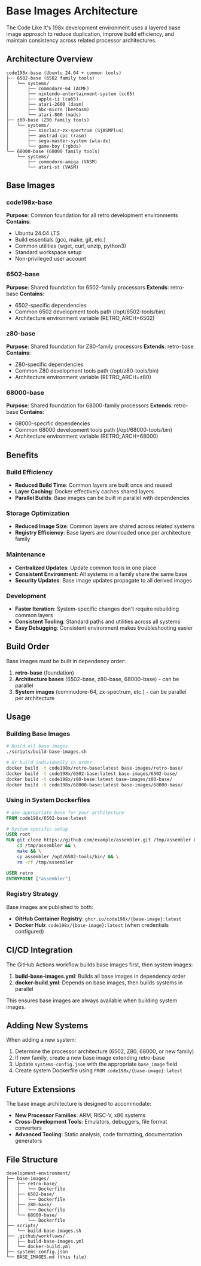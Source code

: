 # Base Images Architecture

The Code Like It's 198x development environment uses a layered base image approach to reduce duplication, improve build efficiency, and maintain consistency across related processor architectures.

## Architecture Overview

```
code198x-base (Ubuntu 24.04 + common tools)
├── 6502-base (6502 family tools)
│   └── systems/
│       ├── commodore-64 (ACME)
│       ├── nintendo-entertainment-system (cc65)
│       ├── apple-ii (ca65)
│       ├── atari-2600 (dasm)
│       ├── bbc-micro (beebasm)
│       └── atari-800 (mads)
├── z80-base (Z80 family tools)
│   └── systems/
│       ├── sinclair-zx-spectrum (SjASMPlus)
│       ├── amstrad-cpc (rasm)
│       ├── sega-master-system (wla-dx)
│       └── game-boy (rgbds)
└── 68000-base (68000 family tools)
    └── systems/
        ├── commodore-amiga (VASM)
        └── atari-st (VASM)
```

## Base Images

### code198x-base
**Purpose**: Common foundation for all retro development environments
**Contains**:
- Ubuntu 24.04 LTS
- Build essentials (gcc, make, git, etc.)
- Common utilities (wget, curl, unzip, python3)
- Standard workspace setup
- Non-privileged user account

### 6502-base
**Purpose**: Shared foundation for 6502-family processors
**Extends**: retro-base
**Contains**:
- 6502-specific dependencies
- Common 6502 development tools path (/opt/6502-tools/bin)
- Architecture environment variable (RETRO_ARCH=6502)

### z80-base
**Purpose**: Shared foundation for Z80-family processors
**Extends**: retro-base
**Contains**:
- Z80-specific dependencies
- Common Z80 development tools path (/opt/z80-tools/bin)
- Architecture environment variable (RETRO_ARCH=z80)

### 68000-base
**Purpose**: Shared foundation for 68000-family processors
**Extends**: retro-base
**Contains**:
- 68000-specific dependencies
- Common 68000 development tools path (/opt/68000-tools/bin)
- Architecture environment variable (RETRO_ARCH=68000)

## Benefits

### Build Efficiency
- **Reduced Build Time**: Common layers are built once and reused
- **Layer Caching**: Docker effectively caches shared layers
- **Parallel Builds**: Base images can be built in parallel with dependencies

### Storage Optimization
- **Reduced Image Size**: Common layers are shared across related systems
- **Registry Efficiency**: Base layers are downloaded once per architecture family

### Maintenance
- **Centralized Updates**: Update common tools in one place
- **Consistent Environment**: All systems in a family share the same base
- **Security Updates**: Base image updates propagate to all derived images

### Development
- **Faster Iteration**: System-specific changes don't require rebuilding common layers
- **Consistent Tooling**: Standard paths and utilities across all systems
- **Easy Debugging**: Consistent environment makes troubleshooting easier

## Build Order

Base images must be built in dependency order:

1. **retro-base** (foundation)
2. **Architecture bases** (6502-base, z80-base, 68000-base) - can be parallel
3. **System images** (commodore-64, zx-spectrum, etc.) - can be parallel per architecture

## Usage

### Building Base Images
```bash
# Build all base images
./scripts/build-base-images.sh

# Or build individually in order
docker build -t code198x/retro-base:latest base-images/retro-base/
docker build -t code198x/6502-base:latest base-images/6502-base/
docker build -t code198x/z80-base:latest base-images/z80-base/
docker build -t code198x/68000-base:latest base-images/68000-base/
```

### Using in System Dockerfiles
```dockerfile
# Use appropriate base for your architecture
FROM code198x/6502-base:latest

# System-specific setup
USER root
RUN git clone https://github.com/example/assembler.git /tmp/assembler && \
    cd /tmp/assembler && \
    make && \
    cp assembler /opt/6502-tools/bin/ && \
    rm -rf /tmp/assembler

USER retro
ENTRYPOINT ["assembler"]
```

### Registry Strategy
Base images are published to both:
- **GitHub Container Registry**: `ghcr.io/code198x/{base-image}:latest`
- **Docker Hub**: `code198x/{base-image}:latest` (when credentials configured)

## CI/CD Integration

The GitHub Actions workflow builds base images first, then system images:

1. **build-base-images.yml**: Builds all base images in dependency order
2. **docker-build.yml**: Depends on base images, then builds systems in parallel

This ensures base images are always available when building system images.

## Adding New Systems

When adding a new system:

1. Determine the processor architecture (6502, Z80, 68000, or new family)
2. If new family, create a new base image extending retro-base
3. Update `systems-config.json` with the appropriate `base_image` field
4. Create system Dockerfile using `FROM code198x/{base-image}:latest`

## Future Extensions

The base image architecture is designed to accommodate:
- **New Processor Families**: ARM, RISC-V, x86 systems
- **Cross-Development Tools**: Emulators, debuggers, file format converters
- **Advanced Tooling**: Static analysis, code formatting, documentation generators

## File Structure

```
development-environment/
├── base-images/
│   ├── retro-base/
│   │   └── Dockerfile
│   ├── 6502-base/
│   │   └── Dockerfile
│   ├── z80-base/
│   │   └── Dockerfile
│   └── 68000-base/
│       └── Dockerfile
├── scripts/
│   └── build-base-images.sh
├── .github/workflows/
│   ├── build-base-images.yml
│   └── docker-build.yml
├── systems-config.json
└── BASE_IMAGES.md (this file)
```